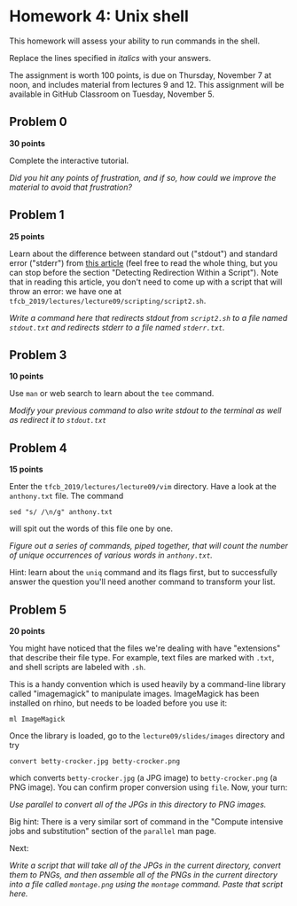 # Homework 4: Unix shell

This homework will assess your ability to run commands in the shell.

Replace the lines specified in _italics_ with your answers.

The assignment is worth 100 points, is due on Thursday, November 7 at noon, and includes material from lectures 9 and 12. This assignment will be available in GitHub Classroom on Tuesday, November 5.

## Problem 0

**30 points**

Complete the interactive tutorial.

_Did you hit any points of frustration, and if so, how could we improve the material to avoid that frustration?_


## Problem 1

**25 points**

Learn about the difference between standard out ("stdout") and standard error ("stderr") from [this article](https://www.howtogeek.com/435903/what-are-stdin-stdout-and-stderr-on-linux/) (feel free to read the whole thing, but you can stop before the section "Detecting Redirection Within a Script").
Note that in reading this article, you don't need to come up with a script that will throw an error: we have one at `tfcb_2019/lectures/lecture09/scripting/script2.sh`.

_Write a command here that redirects stdout from `script2.sh` to a file named `stdout.txt` and redirects stderr to a file named `stderr.txt`._


## Problem 3

**10 points**

Use `man` or web search to learn about the `tee` command.

_Modify your previous command to also write stdout to the terminal as well as redirect it to `stdout.txt`_


## Problem 4

**15 points**

Enter the `tfcb_2019/lectures/lecture09/vim` directory.
Have a look at the `anthony.txt` file.
The command

    sed "s/ /\n/g" anthony.txt

will spit out the words of this file one by one.

_Figure out a series of commands, piped together, that will count the number of unique occurrences of various words in `anthony.txt`._

Hint: learn about the `uniq` command and its flags first, but to successfully answer the question you'll need another command to transform your list.


## Problem 5

**20 points**

You might have noticed that the files we're dealing with have "extensions" that describe their file type.
For example, text files are marked with `.txt`, and shell scripts are labeled with `.sh`.

This is a handy convention which is used heavily by a command-line library called "imagemagick" to manipulate images.
ImageMagick has been installed on rhino, but needs to be loaded before you use it:

    ml ImageMagick
    
Once the library is loaded, go to the `lecture09/slides/images` directory and try

    convert betty-crocker.jpg betty-crocker.png

which converts `betty-crocker.jpg` (a JPG image) to `betty-crocker.png` (a PNG image).
You can confirm proper conversion using `file`.
Now, your turn:

_Use parallel to convert all of the JPGs in this directory to PNG images._

Big hint: There is a very similar sort of command in the "Compute intensive jobs and substitution" section of the `parallel` man page.

Next:

_Write a script that will take all of the JPGs in the current directory, convert them to PNGs, and then assemble all of the PNGs in the current directory into a file called `montage.png` using the `montage` command. Paste that script here._
